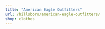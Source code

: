 ```yaml
---
title: "American Eagle Outfitters"
url: /hillsboro/american-eagle-outfitters/
shop: clothes
---
```


